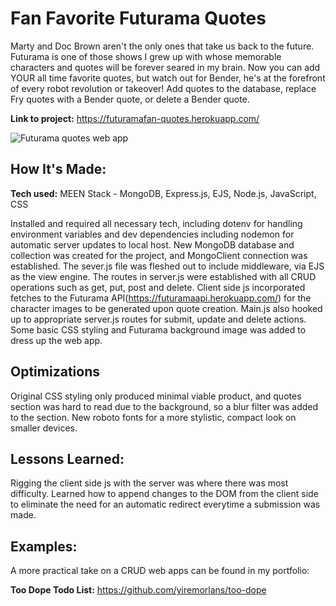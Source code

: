# Fan Favorite Futurama Quotes
Marty and Doc Brown aren't the only ones that take us back to the future. Futurama is one of those shows I grew up with whose memorable characters and quotes will be forever seared in my brain. Now you can add YOUR all time favorite quotes, but watch out for Bender, he's at the forefront of every robot revolution or takeover! Add quotes to the database, replace Fry quotes with a Bender quote, or delete a Bender quote.

**Link to project:** https://futuramafan-quotes.herokuapp.com/

![Futurama quotes web app](https://github.com/yiremorlans/yiremorlans/blob/main/futuramaCRUD.gif)

## How It's Made:

**Tech used:** MEEN Stack - MongoDB, Express.js, EJS, Node.js, JavaScript, CSS

Installed and required all necessary tech, including dotenv for handling environment variables and dev dependencies including nodemon for automatic server updates to local host. New MongoDB database and collection was created for the project, and MongoClient connection was established. The sever.js file was fleshed out to include middleware, via EJS as the view engine. The routes in server.js were established with all CRUD operations such as get, put, post and delete. Client side js incorporated fetches to the Futurama API(https://futuramaapi.herokuapp.com/) for the character images to be generated upon quote creation. Main.js also hooked up to appropriate server.js routes for submit, update and delete actions. Some basic CSS styling and Futurama background image was added to dress up the web app. 

## Optimizations

Original CSS styling only produced minimal viable product, and quotes section was hard to read due to the background, so a blur filter was added to the section. New roboto fonts for a more stylistic, compact look on smaller devices.

## Lessons Learned:

Rigging the client side js with the server was where there was most difficulty. Learned how to append changes to the DOM from the client side to eliminate the need for an automatic redirect everytime a submission was made. 

## Examples:
A more practical take on a CRUD web apps can be found in my portfolio:

**Too Dope Todo List:** https://github.com/yiremorlans/too-dope



